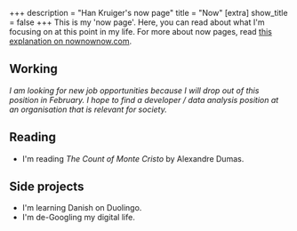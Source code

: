 +++
description = "Han Kruiger's now page"
title = "Now"
[extra]
show_title = false
+++
This is my 'now page'.
Here, you can read about what I'm focusing on at this point in my life.
For more about now pages, read [this explanation on nownownow.com](https://nownownow.com/about).

## Working
*I am looking for new job opportunities because I will drop out of this position in February. I hope to find a developer / data analysis position at an organisation that is relevant for society.*

## Reading
* I'm reading *The Count of Monte Cristo* by Alexandre Dumas.

## Side projects
* I'm learning Danish on Duolingo.
* I'm de-Googling my digital life.